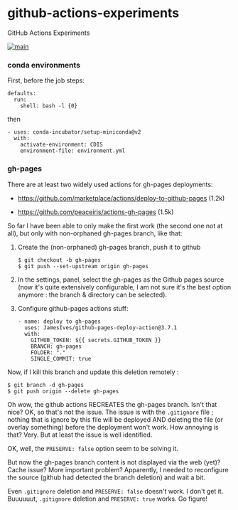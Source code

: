 

# github-actions-experiments
GitHub Actions Experiments

[![main](https://github.com/boisgera/github-actions-experiments/workflows/main/badge.svg)](https://github.com/boisgera/github-actions-experiments/actions)

### conda environments

First, before the job steps:

    defaults:
      run:
        shell: bash -l {0}    

then

    - uses: conda-incubator/setup-miniconda@v2
      with:
        activate-environment: CDIS
        environment-file: environment.yml

### gh-pages

There are at least two widely used actions for gh-pages deployments:

  - <https://github.com/marketplace/actions/deploy-to-github-pages> (1.2k)

  - <https://github.com/peaceiris/actions-gh-pages> (1.5k)

So far I have been able to only make the first work (the second one not at all), 
but only with non-orphaned gh-pages branch, like that:

 1. Create the (non-orphaned) gh-pages branch, push it to github

        $ git checkout -b gh-pages 
        $ git push --set-upstream origin gh-pages

 2. In the settings, panel, select the gh-pages as the Github pages source 
    (now it's quite extensively configurable, I am not sure it's the best
    option anymore : the branch & directory can be selected).

 3. Configure github-pages actions stuff:

        - name: deploy to gh-pages
          uses: JamesIves/github-pages-deploy-action@3.7.1
          with:
            GITHUB_TOKEN: ${{ secrets.GITHUB_TOKEN }}
            BRANCH: gh-pages
            FOLDER: "."
            SINGLE_COMMIT: true

Now, if I kill this branch and update this deletion remotely : 

    $ git branch -d gh-pages
    $ git push origin --delete gh-pages

Oh wow, the github actions RECREATES the gh-pages branch. Isn't that nice?
OK, so that's not the issue. The issue is with the `.gitignore` file ; nothing
that is ignore by this file will be deployed AND deleting the file 
(or overlay something) before the deployment won't work. How annoying is that? 
Very. But at least the issue is well identified.

OK, well, the `PRESERVE: false` option seem to be solving it.

But now the gh-pages branch content is not displayed via the web (yet)?
Cache issue? More important problem? Apparently, I needed to reconfigure the
source (github had detected the branch deletion) and wait a bit.

Even `.gitignore` deletion and `PRESERVE: false` doesn't work. I don't get it.
Buuuuuut, `.gitignore` deletion and `PRESERVE: true` works. Go figure!